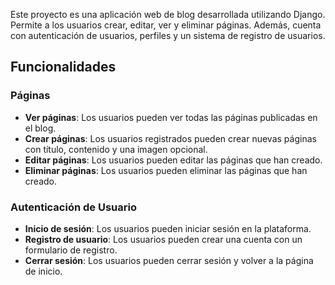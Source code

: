 Este proyecto es una aplicación web de blog desarrollada utilizando Django. Permite a los usuarios crear, editar, ver y eliminar páginas. Además, cuenta con autenticación de usuarios, perfiles y un sistema de registro de usuarios.

## Funcionalidades
### Páginas
- **Ver páginas**: Los usuarios pueden ver todas las páginas publicadas en el blog.
- **Crear páginas**: Los usuarios registrados pueden crear nuevas páginas con título, contenido y una imagen opcional.
- **Editar páginas**: Los usuarios pueden editar las páginas que han creado.
- **Eliminar páginas**: Los usuarios pueden eliminar las páginas que han creado.

### Autenticación de Usuario
- **Inicio de sesión**: Los usuarios pueden iniciar sesión en la plataforma.
- **Registro de usuario**: Los usuarios pueden crear una cuenta con un formulario de registro.
- **Cerrar sesión**: Los usuarios pueden cerrar sesión y volver a la página de inicio.